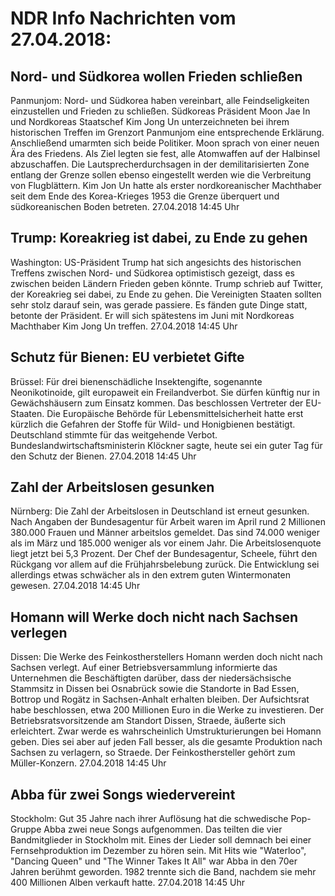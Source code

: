 # NDR Info Nachrichten vom 27.04.2018:


## Nord- und Südkorea wollen Frieden schließen
Panmunjom:	Nord- und Südkorea haben vereinbart, alle Feindseligkeiten einzustellen und Frieden zu schließen. Südkoreas Präsident Moon Jae In und Nordkoreas Staatschef Kim Jong Un unterzeichneten bei ihrem historischen Treffen im Grenzort Panmunjom eine entsprechende Erklärung. Anschließend umarmten sich beide Politiker. Moon sprach von einer neuen Ära des Friedens. Als Ziel legten sie fest, alle Atomwaffen auf der Halbinsel abzuschaffen. Die Lautsprecherdurchsagen in der demilitarisierten Zone entlang der Grenze sollen ebenso eingestellt werden wie die Verbreitung von Flugblättern. Kim Jon Un hatte als erster nordkoreanischer Machthaber seit dem Ende des Korea-Krieges 1953 die Grenze überquert und südkoreanischen Boden betreten. 27.04.2018 14:45 Uhr 

## Trump: Koreakrieg ist dabei, zu Ende zu gehen
Washington: US-Präsident Trump hat sich angesichts des historischen Treffens zwischen Nord- und Südkorea optimistisch gezeigt, dass es zwischen beiden Ländern Frieden geben könnte. Trump schrieb auf Twitter, der Koreakrieg sei dabei, zu Ende zu gehen. Die Vereinigten Staaten sollten sehr stolz darauf sein, was gerade passiere. Es fänden gute Dinge statt, betonte der Präsident. Er will sich spätestens im Juni mit Nordkoreas Machthaber Kim Jong Un treffen. 27.04.2018 14:45 Uhr 

## Schutz für Bienen: EU verbietet Gifte
Brüssel: Für drei bienenschädliche Insektengifte, sogenannte Neonikotinoide, gilt europaweit ein Freilandverbot. Sie dürfen künftig nur in Gewächshäusern zum Einsatz kommen. Das beschlossen Vertreter der EU-Staaten. Die Europäische Behörde für Lebensmittelsicherheit hatte erst kürzlich die Gefahren der Stoffe für Wild- und Honigbienen bestätigt. Deutschland stimmte für das weitgehende Verbot. Bundeslandwirtschaftsministerin Klöckner sagte, heute sei ein guter Tag für den Schutz der Bienen. 27.04.2018 14:45 Uhr 

## Zahl der Arbeitslosen gesunken
Nürnberg: Die Zahl der Arbeitslosen in Deutschland ist erneut gesunken. Nach Angaben der Bundesagentur für Arbeit waren im April rund 2 Millionen 380.000 Frauen und Männer arbeitslos gemeldet. Das sind 74.000 weniger als im März und 185.000 weniger als vor einem Jahr. Die Arbeitslosenquote liegt jetzt bei 5,3 Prozent. Der Chef der Bundesagentur, Scheele, führt den Rückgang vor allem auf die Frühjahrsbelebung zurück. Die Entwicklung sei allerdings etwas schwächer als in den extrem guten Wintermonaten gewesen. 27.04.2018 14:45 Uhr 

## Homann will Werke doch nicht nach Sachsen verlegen
Dissen: Die Werke des Feinkostherstellers Homann werden doch nicht nach Sachsen verlegt. Auf einer Betriebsversammlung informierte das Unternehmen die Beschäftigten darüber, dass der niedersächsische Stammsitz in Dissen bei Osnabrück sowie die Standorte in Bad Essen, Bottrop und Rogätz in Sachsen-Anhalt erhalten bleiben. Der Aufsichtsrat habe beschlossen, etwa 200 Millionen Euro in die Werke zu investieren. Der Betriebsratsvorsitzende am Standort Dissen, Straede, äußerte sich erleichtert. Zwar werde es wahrscheinlich Umstrukturierungen bei Homann geben. Dies sei aber auf jeden Fall besser, als die gesamte Produktion nach Sachsen zu verlagern, so Straede. Der Feinkosthersteller gehört zum Müller-Konzern. 27.04.2018 14:45 Uhr 

## Abba für zwei Songs wiedervereint
Stockholm: Gut 35 Jahre nach ihrer Auflösung hat die schwedische Pop-Gruppe Abba zwei neue Songs aufgenommen. Das teilten die vier Bandmitglieder in Stockholm mit. Eines der Lieder soll demnach bei einer Fernsehproduktion im Dezember zu hören sein. Mit Hits wie "Waterloo", "Dancing Queen" und "The Winner Takes It All" war Abba in den 70er Jahren berühmt geworden. 1982 trennte sich die Band, nachdem sie mehr 400 Millionen Alben verkauft hatte. 27.04.2018 14:45 Uhr 
